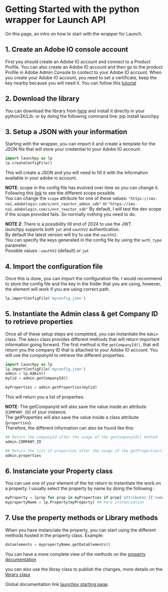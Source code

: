 # Getting Started with the python wrapper for Launch API

On this page, an intro on how to start with the wrapper for Launch.

## 1. Create an Adobe IO console account

First you should create an Adobe IO account and connect to a Product Profile.
You can also create an Adobe IO account and then go to the product Profile in Adobe Admin Console to contect to your Adobe IO account.
When you create your Adobe IO account, you need to set a certificate, keep the key nearby because you will need it.
You can follow this [tutorial](https://www.datanalyst.info/python/adobe-io-user-management/adobe-io-jwt-authentication-with-python/)

## 2. Download the library

You can download the library from [here](https://github.com/pitchmuc/launchpy.git) and install it directly in your python3X/Lib.
or by doing the following command line: pip install launchpy

## 3. Setup a JSON with your information

Starting with the wrapper, you can import it and create a template for the JSON file that will store your credential to your Adobe IO account.

```python
import launchpy as lp
lp.createConfigFile()
```

This will create a JSON and you will need to fill it with the information available in your adobe io account.

**NOTE**: scope in the config file has evolved over time so you can change it. Following this [link](https://www.adobe.io/authentication/auth-methods.html#!AdobeDocs/adobeio-auth/master/JWT/Scopes.md) to see the different scope possible.\
You can change the `scope` attribute for one of these values: `"https://ims-na1.adobelogin.com/s/ent_reactor_admin_sdk"` or `"https://ims-na1.adobelogin.com/s/ent_reactor_sdk"`
By default, I will test the dev scope if the scope provided fails. So normally nothing you need to do.

**NOTE 2**: There is a possibility till end of 2024 to use the JWT.\
launchpy supports both `jwt` and `oauthV2` authentication.\
By default the latest version will try to use the `oauthV2`.\
You can specify the keys generated in the config file by using the `auth_type` parameter.\
Possible values : `oauthV2` (default) or `jwt`


## 4. Import the configuration file

Once this is done, you can import the configuration file.
I would recommend to store the config file and the key in the folder that you are using, however, the element will work if you are using correct path.

```python
lp.importConfigFile('myconfig.json')
```

## 5. Instantiate the Admin class & get Company ID to retrieve properties

Once all of these setup steps are completed, you can instantiate the `Admin` class.
The `Admin` class provides different methods that will return important information going forward.
The first method is the `getCompanyId()`, that will return you the company ID that is attached to your Adobe IO account.
You will use the *companyId* to retrieve the different properties.

```python
import launchpy as lp
lp.importConfigFile('myconfig.json')
admin = lp.Admin()
myCid = admin.getCompanyId()

myProperties = admin.getProperties(myCid)
```

This will return you a list of properties.

**NOTE**: The getCompanyId will also save the value inside an attribute (`COMPANY_ID`) of your instance.\
The getProperties will also save the value inside a class attribute (`properties`).\
Therefore, the different information can also be found like this:

```python
## Return the companyId after the usage of the getCompanyId() method
admin.COMPANY_ID

## Return the list of properties after the usage of the getProperties() method
admin.properties
```

## 6. Instanciate your Property class

You can use one of your element of the list return to instantiate the work on a property.
I usually select the property by name by doing the following :

```python
myProperty = [prop for prop in myProperties if prop['attributes']['name'] == "mypropertyName"][0]
mypropertyName = lp.Property(myProperty) ## here instanciation
```

## 7. Use the property methods or Library methods

When you have instanciate the property, you can start using the different methods hosted in the property class.
Example:

```python
dataelements = mypropertyName.getDataElements()
```

You can have a more complete view of the methods on the [property documentation](./property.md)

you can also use the libray class to publish the changes, more details on the [library class](./library.md)

Global documentation link [launchpy starting page](./main.md).
